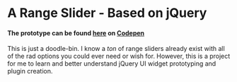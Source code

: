 # A Range Slider - Based on jQuery

#### The prototype can be found [here](https://codepen.io/beepye/pen/RgYMPP?editors=0010) on [Codepen](https://codepen.i)

This is just a doodle-bin. I know a _ton_ of range sliders already exist with all of the rad options you could ever need or wish for. However, this is a project for me to learn and better understand jQuery UI widget prototyping and plugin creation. 
